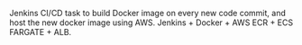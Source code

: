 Jenkins CI/CD task to build Docker image on every new code commit, and host the new docker image using AWS.
Jenkins + Docker + AWS ECR  + ECS FARGATE + ALB.


